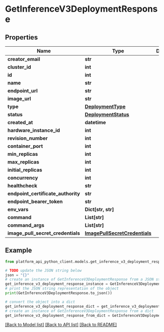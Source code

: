 # GetInferenceV3DeploymentResponse


## Properties

Name | Type | Description | Notes
------------ | ------------- | ------------- | -------------
**creator_email** | **str** |  | 
**cluster_id** | **int** |  | 
**id** | **int** |  | 
**name** | **str** |  | 
**endpoint_url** | **str** |  | 
**image_url** | **str** |  | [optional] 
**type** | [**DeploymentType**](DeploymentType.md) |  | 
**status** | [**DeploymentStatus**](DeploymentStatus.md) |  | 
**created_at** | **datetime** |  | 
**hardware_instance_id** | **int** |  | 
**revision_number** | **int** |  | 
**container_port** | **int** |  | 
**min_replicas** | **int** |  | 
**max_replicas** | **int** |  | 
**initial_replicas** | **int** |  | [optional] 
**concurrency** | **int** |  | [optional] 
**healthcheck** | **str** |  | [optional] 
**endpoint_certificate_authority** | **str** |  | [optional] 
**endpoint_bearer_token** | **str** |  | [optional] 
**env_vars** | **Dict[str, str]** |  | [optional] 
**command** | **List[str]** |  | [optional] 
**command_args** | **List[str]** |  | [optional] 
**image_pull_secret_credentials** | [**ImagePullSecretCredentials**](ImagePullSecretCredentials.md) |  | [optional] 

## Example

```python
from platform_api_python_client.models.get_inference_v3_deployment_response import GetInferenceV3DeploymentResponse

# TODO update the JSON string below
json = "{}"
# create an instance of GetInferenceV3DeploymentResponse from a JSON string
get_inference_v3_deployment_response_instance = GetInferenceV3DeploymentResponse.from_json(json)
# print the JSON string representation of the object
print(GetInferenceV3DeploymentResponse.to_json())

# convert the object into a dict
get_inference_v3_deployment_response_dict = get_inference_v3_deployment_response_instance.to_dict()
# create an instance of GetInferenceV3DeploymentResponse from a dict
get_inference_v3_deployment_response_from_dict = GetInferenceV3DeploymentResponse.from_dict(get_inference_v3_deployment_response_dict)
```
[[Back to Model list]](../README.md#documentation-for-models) [[Back to API list]](../README.md#documentation-for-api-endpoints) [[Back to README]](../README.md)


